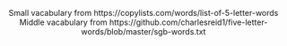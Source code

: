 <br />
<div align = "center">
<a href = "https://github.com/vtx123/rdreams_homework/blob/lesson13/Lesson13/doc/gamePlayExample.png"></a>
<br />
<a href = "https://github.com/vtx123/rdreams_homework/blob/lesson13/Lesson13/doc/processPlayAlgo.png"></a>
<br />
Small vacabulary from https://copylists.com/words/list-of-5-letter-words
Middle vacabulary from https://github.com/charlesreid1/five-letter-words/blob/master/sgb-words.txt
</div>
